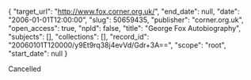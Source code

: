 {
  "target_url": "http://www.fox.corner.org.uk/", 
  "end_date": null, 
  "date": "2006-01-01T12:00:00", 
  "slug": 50659435, 
  "publisher": "corner.org.uk", 
  "open_access": true, 
  "npld": false, 
  "title": "George Fox Autobiography", 
  "subjects": [], 
  "collections": [], 
  "record_id": "20060101T120000/y9Et9rq38j4evVd/Gdr+3A==", 
  "scope": "root", 
  "start_date": null
}

Cancelled